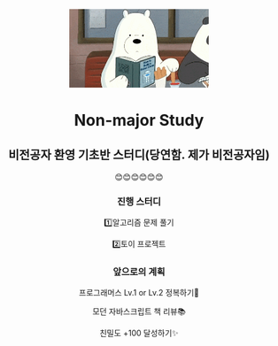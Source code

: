 <div align="center">
   <img src="/resources/iceBear.gif" width="50%">
   <h1>Non-major Study</h1>
   <h2>비전공자 환영 기초반 스터디(당연함. 제가 비전공자임)</h2>
   <div>😊😊😊😊😊😊</div>
   <h3> 진행 스터디</h3>
       <div>
           <p>1️⃣알고리즘 문제 풀기<p>
           <p>2️⃣토이 프로젝트<p>
       </div>
   <h3> 앞으로의 계획</h3>
    <div>
        <p>프로그래머스 Lv.1 or Lv.2 정복하기👊<p>
        <p>모던 자바스크립트 책 리뷰📚<p>
        <p>친밀도 +100 달성하기✨</p>
    </div>
</div>
